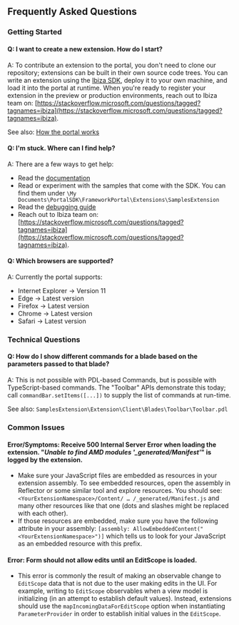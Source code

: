 
## Frequently Asked Questions

### Getting Started

#### Q: I want to create a new extension. How do I start?

A: To contribute an extension to the portal, you don't need to clone our repository; extensions can be built in their own source code trees.
You can write an extension using the [Ibiza SDK](http://aka.ms/portalfx/docs), deploy it to your own machine, and load it into the portal at runtime.
When you're ready to register your extension in the preview or production environments, reach out to Ibiza team on: [https://stackoverflow.microsoft.com/questions/tagged?tagnames=ibiza](https://stackoverflow.microsoft.com/questions/tagged?tagnames=ibiza).

<!-- TODO: deprecate the link to portalfx-howitworks.md  and replace it with a link to portalfx-extensions-architecture.md -->

See also: [How the portal works](portalfx-howitworks.md)

#### Q: I'm stuck. Where can I find help?

A: There are a few ways to get help:

* Read the [documentation](https://auxdocs.azurewebsites.net/)
* Read or experiment with the samples that come with the SDK. You can find them under `\My Documents\PortalSDK\FrameworkPortal\Extensions\SamplesExtension`
* Read the [debugging guide](portalfx-debugging.md)
* Reach out to Ibiza team on: [https://stackoverflow.microsoft.com/questions/tagged?tagnames=ibiza](https://stackoverflow.microsoft.com/questions/tagged?tagnames=ibiza).

#### Q: Which browsers are supported?

A: Currently the portal supports:

* Internet Explorer -> Version 11
* Edge -> Latest version
* Firefox -> Latest version
* Chrome -> Latest version
* Safari -> Latest version

### Technical Questions

#### Q: How do I show different commands for a blade based on the parameters passed to that blade?

A: This is not possible with PDL-based Commands, but is possible with TypeScript-based commands.
The "Toolbar" APIs demonstrate this today; call `commandBar.setItems([...])` to supply the list of commands at run-time.

See also: `SamplesExtension\Extension\Client\Blades\Toolbar\Toolbar.pdl`

### Common Issues

#### Error/Symptoms: Receive 500 Internal Server Error when loading the extension. "*Unable to find AMD modules '_generated/Manifest'*" is logged by the extension.

* Make sure your JavaScript files are embedded as resources in your extension assembly. To see embedded resources, open the assembly in Reflector or some similar tool and explore resources. You should see:
  `<YourExtensionNamespace>/Content/ … /_generated/Manifest.js` and many other resources like that one (dots and slashes might be replaced with each other).
* If those resources are embedded, make sure you have the following attribute in your assembly:
  `[assembly: AllowEmbeddedContent("<YourExtensionNamespace>")]` which tells us to look for your JavaScript as an embedded resource with this prefix.

#### Error: Form should not allow edits until an EditScope is loaded.

* This error is commonly the result of making an observable change to `EditScope` data that is not due to the user making edits in the UI.
  For example, writing to `EditScope` observables when a view model is initializing (in an attempt to establish default values).
  Instead, extensions should use the `mapIncomingDataForEditScope` option when instantiating `ParameterProvider` in order to establish initial values in the `EditScope`.
